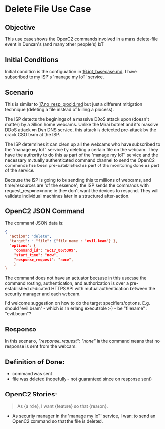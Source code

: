 # Delete File Use Case
## Objective
This use case shows the OpenC2 commands involved in a 
mass delete-file event
in Duncan's (and many other people's) IoT

## Initial Conditions

Initial condition is the configuration in [16.iot_basecase.md](./16.iot_basecase.md).
I have subscribed to my ISP's 'manage my IoT' service.

## Scenario

This is similar to [17.no_resp_procid.md](./17.no_resp_procid.md) but just 
a different mitigation technique 
(deleting a file instead of killing a process).

The ISP detects the beginings of a massive DDoS attack upon (doesn't matter)
by a zillion home webcams.
Unlike the Mirai botnet and it's massive DDoS attack on Dyn DNS service,
this attack is detected pre-attack by the crack CSO team at the ISP.

The ISP determines it can clean up all the webcams who have subscribed to
the 'manage my IoT' service by deleting a certain file on the webcam.
They have the authority to do this as part of the 'manage my IoT' service
and the necessary mutually authenticated command channel to send the 
OpenC2 commands has been pre-established as part of the monitoring done 
as part of the service.

Because the ISP is going to be sending this to millions of webcams,
and time/resources are 'of the essence'; the ISP sends the commands
with request_respone=none ie they don't want the devices to respond.
They will validate individual machines later in a structured after-action.

## OpenC2 JSON Command

The command JSON data is:

```json
{
  "action": "delete",
  "target": { "file": {"file_name : "evil.beam"} },
  "options": {
    "command_id": "wc17_8675309",
    "start_time": "now",
    "response_request": "none",
    }
}
```

The command does not have an actuator because in this usecase 
the command routing, authentication, and authorization 
is over a pre-established dedicated HTTPS API 
with mutual authentication between the security manager and each webcam.

I'd welcome suggestion on how to do the target specifiers/options.
E.g. should 'evil.beam' - which is an erlang executable :-) -
be "filename" : "evil.beam"?

## Response
In this scenario, *"response_request": "none"* in the command means
that no response is sent from the webcam.

## Definition of Done:
 * command was sent 
 * file was deleted (hopefully - not guaranteed since on response sent)

## OpenC2 Stories:
> As {a role}, I want {feature} so that {reason}.
 * As security manager in the 'manage my IoT' service, I want to send an OpenC2 command so that the file is deleted.

